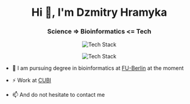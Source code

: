 <h1 align="center">Hi 👋, I'm Dzmitry Hramyka</h1>
<h3 align="center">Science => Bioinformatics <= Tech</h3>

<p align="center"><img src="https://skillicons.dev/icons?i=py,js,r,haskell,django,fastapi,flask,jquery,docker,postgres&perline=10" alt="Tech Stack" /> </p>

<p align="center"><img src="https://skillicons.dev/icons?i=linux,bash,git,github,md&perline=10" alt="Tech Stack" /> </p>

- 📝 I am pursuing degree in bioinformatics at [FU-Berlin](https://www.fu-berlin.de/) at the moment

- ⚡️ Work at [CUBI](https://www.cubi.bihealth.org/)

- 📫 And do not hesitate to contact me
